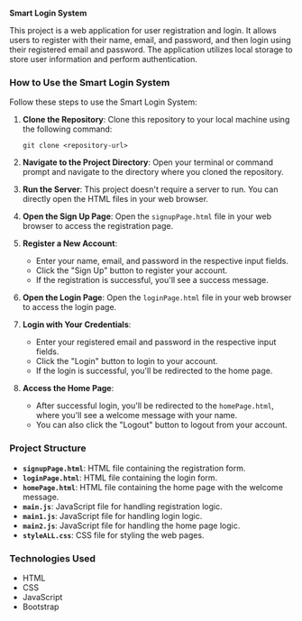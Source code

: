 **Smart Login System**

This project is a web application for user registration and login. It allows users to register with their name, email, and password, and then login using their registered email and password. The application utilizes local storage to store user information and perform authentication.

### How to Use the Smart Login System

Follow these steps to use the Smart Login System:

1. **Clone the Repository**: 
   Clone this repository to your local machine using the following command:
   ```
   git clone <repository-url>
   ```

2. **Navigate to the Project Directory**:
   Open your terminal or command prompt and navigate to the directory where you cloned the repository.

3. **Run the Server**:
   This project doesn't require a server to run. You can directly open the HTML files in your web browser.

4. **Open the Sign Up Page**:
   Open the `signupPage.html` file in your web browser to access the registration page.

5. **Register a New Account**:
   - Enter your name, email, and password in the respective input fields.
   - Click the "Sign Up" button to register your account.
   - If the registration is successful, you'll see a success message.

6. **Open the Login Page**:
   Open the `loginPage.html` file in your web browser to access the login page.

7. **Login with Your Credentials**:
   - Enter your registered email and password in the respective input fields.
   - Click the "Login" button to login to your account.
   - If the login is successful, you'll be redirected to the home page.

8. **Access the Home Page**:
   - After successful login, you'll be redirected to the `homePage.html`, where you'll see a welcome message with your name.
   - You can also click the "Logout" button to logout from your account.

### Project Structure

- **`signupPage.html`**: HTML file containing the registration form.
- **`loginPage.html`**: HTML file containing the login form.
- **`homePage.html`**: HTML file containing the home page with the welcome message.
- **`main.js`**: JavaScript file for handling registration logic.
- **`main1.js`**: JavaScript file for handling login logic.
- **`main2.js`**: JavaScript file for handling the home page logic.
- **`styleALL.css`**: CSS file for styling the web pages.

### Technologies Used

- HTML
- CSS
- JavaScript
- Bootstrap
